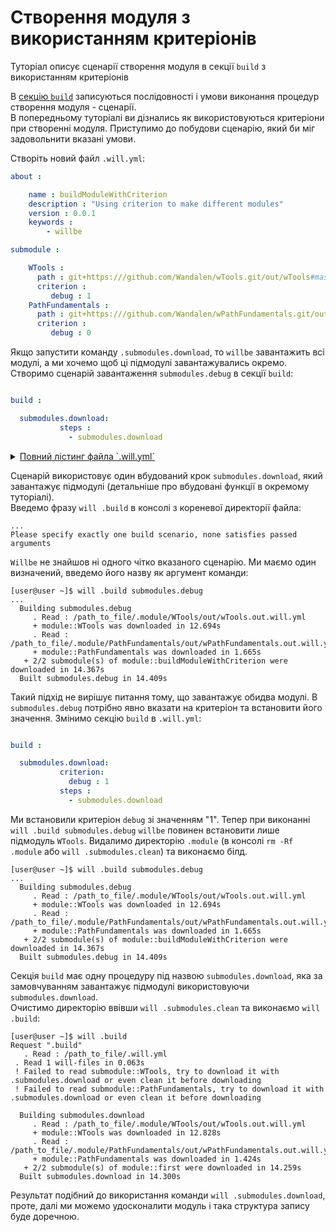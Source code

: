 # Створення модуля з використанням критеріонів

Туторіал описує сценарії створення модуля в секції `build` з використанням критеріонів 

<a name="submodules-by-build">
    
В [cекцію `build`](WillFileComposition.ukr.md#build) записуються послідовності і умови виконання процедур створення модуля - сценарії.  
В попередньому туторіалі ви дізнались як використовуються критеріони при створенні модуля. Приступимо до побудови сценарію, який би міг задовольнити вказані умови.

Створіть новий файл `.will.yml`:

```yaml
about :

    name : buildModuleWithCriterion
    description : "Using criterion to make different modules"
    version : 0.0.1
    keywords :
        - willbe

submodule :

    WTools :
      path : git+https:///github.com/Wandalen/wTools.git/out/wTools#master
      criterion :
         debug : 1
    PathFundamentals :
      path : git+https:///github.com/Wandalen/wPathFundamentals.git/out/wPathFundamentals#master
      criterion :
         debug : 0

```

Якщо запустити команду `.submodules.download`, то `willbe` завантажить всі модулі, а ми хочемо щоб ці підмодулі завантажувались окремо. Створимо сценарій завантаження `submodules.debug` в секції `build`:
    
```yaml

build :

  submodules.download:
           steps :
             - submodules.download

```

<details>
  <summary><u>Повний лістинг файла `.will.yml`</u></summary>

```yaml

about :

    name : buildModuleWithCriterion
    description : "Using criterion to make different modules"
    version : 0.0.1
    keywords :
        - willbe

submodule :

    WTools :
      path : git+https:///github.com/Wandalen/wTools.git/out/wTools#master
      criterion :
        debug : 1
    PathFundamentals :
      path : git+https:///github.com/Wandalen/wPathFundamentals.git/out/wPathFundamentals#master
      criterion :
        debug : 0

build :
    submodules.debug :
       steps :
          - submodules.download

```

</details>

Сценарій використовує один вбудований крок `submodules.download`, який завантажує підмодулі (детальніше про вбудовані функції в окремому туторіалі).  
Введемо фразу `will .build` в консолі з кореневої директорії файла:

```
...
Please specify exactly one build scenario, none satisfies passed arguments

```

`Willbe` не знайшов ні одного чітко вказаного сценарію. Ми маємо один визначений, введемо його назву як аргумент команди:

```
[user@user ~]$ will .build submodules.debug
...
  Building submodules.debug
     . Read : /path_to_file/.module/WTools/out/wTools.out.will.yml
     + module::WTools was downloaded in 12.694s
     . Read : /path_to_file/.module/PathFundamentals/out/wPathFundamentals.out.will.yml
     + module::PathFundamentals was downloaded in 1.665s
   + 2/2 submodule(s) of module::buildModuleWithCriterion were downloaded in 14.367s
  Built submodules.debug in 14.409s

```

Такий підхід не вирішує питання тому, що завантажує обидва модулі. В `submodules.debug` потрібно явно вказати на критеріон та встановити його значення. Змінимо секцію `build` в `.will.yml`:

```yaml

build :

  submodules.download:
           criterion:
             debug : 1
           steps :
             - submodules.download

```

Ми встановили критеріон `debug` зі значенням "1". Тепер при виконанні `will .build submodules.debug` `willbe` повинен встановити лише підмодуль `WTools`. Видалимо директорію `.module` (в консолі `rm -Rf .module` або `will .submodules.clean`) та виконаємо білд.

```
[user@user ~]$ will .build submodules.debug
...
  Building submodules.debug
     . Read : /path_to_file/.module/WTools/out/wTools.out.will.yml
     + module::WTools was downloaded in 12.694s
     . Read : /path_to_file/.module/PathFundamentals/out/wPathFundamentals.out.will.yml
     + module::PathFundamentals was downloaded in 1.665s
   + 2/2 submodule(s) of module::buildModuleWithCriterion were downloaded in 14.367s
  Built submodules.debug in 14.409s

```


Секція `build` має одну процедуру під назвою `submodules.download`, яка за замовчуванням завантажує підмодулі використовуючи `submodules.download`.  
Очистимо директорію ввівши `will .submodules.clean` та виконаємо `will .build`:

```
[user@user ~]$ will .build
Request ".build"
   . Read : /path_to_file/.will.yml
 . Read 1 will-files in 0.063s
 ! Failed to read submodule::WTools, try to download it with .submodules.download or even clean it before downloading
 ! Failed to read submodule::PathFundamentals, try to download it with .submodules.download or even clean it before downloading

  Building submodules.download
     . Read : /path_to_file/.module/WTools/out/wTools.out.will.yml
     + module::WTools was downloaded in 12.828s
     . Read : /path_to_file/.module/PathFundamentals/out/wPathFundamentals.out.will.yml
     + module::PathFundamentals was downloaded in 1.424s
   + 2/2 submodule(s) of module::first were downloaded in 14.259s
  Built submodules.download in 14.300s

```

Результат подібний до використання команди `will .submodules.download`, проте, далі ми можемо удосконалити модуль і така структура запису буде доречною.